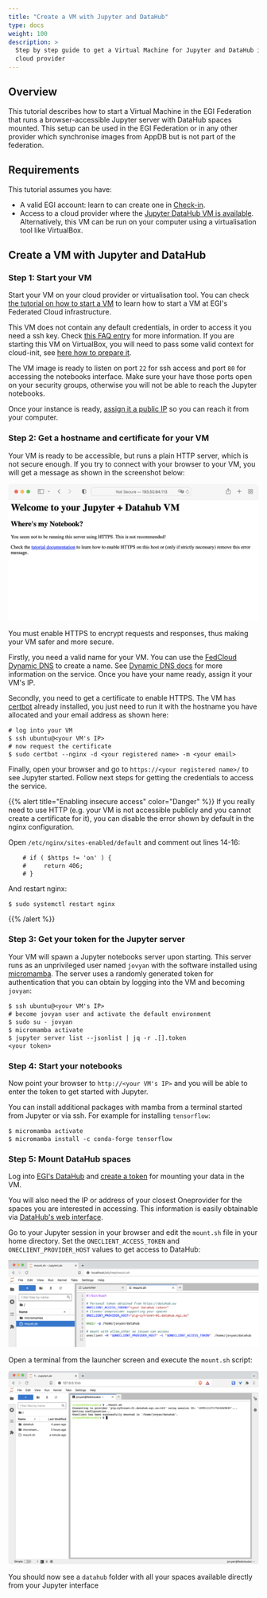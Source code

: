 ```yaml
---
title: "Create a VM with Jupyter and DataHub"
type: docs
weight: 100
description: >
  Step by step guide to get a Virtual Machine for Jupyter and DataHub in your
  cloud provider
---
```


## Overview

This tutorial describes how to start a Virtual Machine in the EGI Federation
that runs a browser-accessible Jupyter server with DataHub spaces mounted. This
setup can be used in the EGI Federation or in any other provider which
synchronise images from AppDB but is not part of the federation.

## Requirements

This tutorial assumes you have:

- A valid EGI account: learn to can create one in
  [Check-in](../../aai/check-in/signup).
- Access to a cloud provider where the
  [Jupyter DataHub VM is available](https://appdb.egi.eu/store/vappliance/jupyter.datahub.vm).
  Alternatively, this VM can be run on your computer using a virtualisation tool
  like VirtualBox.

## Create a VM with Jupyter and DataHub

### Step 1: Start your VM

Start your VM on your cloud provider or virtualisation tool. You can check
[the tutorial on how to start a VM](../create-your-first-virtual-machine) to
learn how to start a VM at EGI's Federated Cloud infrastructure.

This VM does not contain any default credentials, in order to access it you need
a ssh key. Check
[this FAQ entry](../../compute/cloud-compute/faq/#how-can-i-inject-my-public-ssh-key-into-the-machine)
for more information. If you are starting this VM on VirtualBox, you will need
to pass some valid context for cloud-init, see
[here how to prepare it](https://superuser.com/a/853957).

The VM image is ready to listen on port `22` for ssh access and port `80` for
accessing the notebooks interface. Make sure your have those ports open on your
security groups, otherwise you will not be able to reach the Jupyter notebooks.

Once your instance is ready,
[assign it a public IP](../../compute/cloud-compute/faq/#how-can-i-assign-a-public-ip-to-my-vm)
so you can reach it from your computer.

### Step 2: Get a hostname and certificate for your VM

Your VM is ready to be accessible, but runs a plain HTTP server, which is not
secure enough. If you try to connect with your browser to your VM, you will get
a message as shown in the screenshot below:

![no-https](no-https-datahub-vm.png)

You must enable HTTPS to encrypt requests and responses, thus making your VM
safer and more secure.

Firstly, you need a valid name for your VM. You can use the
[FedCloud Dynamic DNS](https://nsupdate.fedcloud.eu) to create a name. See
[Dynamic DNS docs](../../compute/cloud-compute/dynamic-dns/) for more
information on the service. Once you have your name ready, assign it your VM's
IP.

Secondly, you need to get a certificate to enable HTTPS. The VM has
[certbot](https://certbot.eff.org/) already installed, you just need to run it
with the hostname you have allocated and your email address as shown here:

```shell
# log into your VM
$ ssh ubuntu@<your VM's IP>
# now request the certificate
$ sudo certbot --nginx -d <your registered name> -m <your email>
```

Finally, open your browser and go to `https://<your registered name>/` to see
Jupyter started. Follow next steps for getting the credentials to access the
service.

{{% alert title="Enabling insecure access" color="Danger" %}} If you really need
to use HTTP (e.g. your VM is not accessible publicly and you cannot
create a certificate for it), you can disable the error shown by default in the
nginx configuration.

Open `/etc/nginx/sites-enabled/default` and comment out lines 14-16:

```nginx
    # if ( $https != 'on' ) {
    #     return 406;
    # }
```

And restart nginx:

```shell
$ sudo systemctl restart nginx
```

{{% /alert %}}

### Step 3: Get your token for the Jupyter server

Your VM will spawn a Jupyter notebooks server upon starting. This server runs as
an unprivileged user named `jovyan` with the software installed using
[micromamba](https://mamba.readthedocs.io/). The server uses a randomly
generated token for authentication that you can obtain by logging into the VM
and becoming `jovyan`:

```shell
$ ssh ubuntu@<your VM's IP>
# become jovyan user and activate the default environment
$ sudo su - jovyan
$ micromamba activate
$ jupyter server list --jsonlist | jq -r .[].token
<your token>
```

### Step 4: Start your notebooks

Now point your browser to `http://<your VM's IP>` and you will be able to enter
the token to get started with Jupyter.

You can install additional packages with mamba from a terminal started from
Jupyter or via ssh. For example for installing `tensorflow`:

```shell
$ micromamba activate
$ micromamba install -c conda-forge tensorflow
```

### Step 5: Mount DataHub spaces

Log into [EGI's DataHub](https://datahub.egi.eu/) and
[create a token](../../data/management/datahub/clients/#generating-tokens-for-using-oneclient-or-apis)
for mounting your data in the VM.

You will also need the IP or address of your closest Oneprovider for the spaces
you are interested in accessing. This information is easily obtainable via
[DataHub's web interface](../../data/management/datahub/clients/#using-the-web-interface).

Go to your Jupyter session in your browser and edit the `mount.sh` file in your
home directory. Set the `ONECLIENT_ACCESS_TOKEN` and `ONECLIENT_PROVIDER_HOST`
values to get access to DataHub:

![Edit mount.sh](edit-mount.sh.png)

Open a terminal from the launcher screen and execute the `mount.sh` script:

![mount-onedata](run-mount.sh.png)

You should now see a `datahub` folder with all your spaces available directly
from your Jupyter interface
